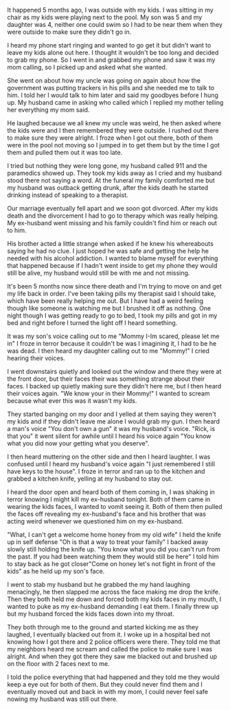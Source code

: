 It happened 5 months ago, I was outside with my kids. I was sitting in my chair as my kids were playing next to the pool. My son was 5 and my daughter was 4, neither one could swim so I had to be near them when they were outside to make sure they didn't go in. 

I heard my phone start ringing and wanted to go get it but didn't want to leave my kids alone out here. I thought it wouldn't be too long and decided to grab my phone. So I went in and grabbed my phone and saw it was my mom calling, so I picked up and asked what she wanted.

She went on about how my uncle was going on again about how the government was putting trackers in his pills and she needed me to talk to him. I told her I would talk to him later and said my goodbyes before I hung up. My husband came in asking who called which I replied my mother telling her everything my mom said.

He laughed because we all knew my uncle was weird, he then asked where the kids were and I then remembered they were outside. I rushed out there to make sure they were alright. I froze when I got out there, both of them were in the pool not moving so I jumped in to get them but by the time I got them and pulled them out it was too late.  

I tried but nothing they were long gone, my husband called 911 and the paramedics showed up. They took my kids away as I cried and my husband stood there not saying a word. At the funeral my family comforted me but my husband was outback getting drunk, after the kids death he started drinking instead of speaking to a therapist.

Our marriage eventually fell apart and we soon got divorced. After my kids death and the divorcement I had to go to therapy which was really helping. My ex-husband went missing and his family couldn't find him or reach out to him.

His brother acted a little strange when asked if he knew his whereabouts saying he had no clue. I just hoped he was safe and getting the help he needed with his alcohol addiction. I wanted to blame myself for everything that happened because if I hadn't went inside to get my phone they would still be alive, my husband would still be with me and not missing.

It's been 5 months now since there death and I'm trying to move on and get my life back in order. I've been taking pills my therapist said I should take, which have been really helping me out. But I have had a weird feeling though like someone is watching me but I brushed it off as nothing. One night though I was getting ready to go to bed, I took my pills and got in my bed and right before I turned the light off I heard something.

It was my son's voice calling out to me "Mommy I-Im scared, please let me in" I froze in terror because it couldn't be was I imagining it, I had to be he was dead. I then heard my daughter calling out to me "Mommy!" I cried hearing their voices.

I went downstairs quietly and looked out the window and there they were at the front door, but their faces their was something strange about their faces. I backed up quietly making sure they didn't here me, but I then heard their voices again. "We know your in their Mommy!" I wanted to scream because what ever this was it wasn't my kids.

They started banging on my door and I yelled at them saying they weren't my kids and if they didn't leave me alone I would grab my gun. I then heard a man's voice "You don't own a gun" it was my husband's voice. "Rick, is that you" it went silent for awhile until I heard his voice again "You know what you did now your getting what you deserve".

I then heard muttering on the other side and then I heard laughter. I was confused until I heard my husband's voice again "I just remembered I still have keys to the house". I froze in terror and ran up to the kitchen and grabbed a kitchen knife, yelling at my husband to stay out. 

I heard the door open and heard both of them coming in, I was shaking in terror knowing I might kill my ex-husband tonight. Both of them came in wearing the kids faces, I wanted to vomit seeing it. Both of them then pulled the faces off revealing my ex-husband's face and his brother that was acting weird whenever we questioned him on my ex-husband. 

"What, I can't get a welcome home honey from my old wife" I held the knife up in self defense "Oh is that a way to treat your family" I backed away slowly still holding the knife up. "You know what you did you can't run from the past. If you had been watching them they would still be here" I told him to stay back as he got closer"Come on honey let's not fight in front of the kids" as he held up my son's face.

I went to stab my husband but he grabbed the my hand laughing menacingly, he then slapped me across the face making me drop the knife. Then they both held me down and forced both my kids faces in my mouth, I wanted to puke as my ex-husband demanding I eat them. I finally threw up but my husband forced the kids faces down into my throat.

They both through me to the ground and started kicking me as they laughed, I eventually blacked out from it. I woke up in a hospital bed not knowing how I got there and 2 police officers were there. They told me that my neighbors heard me scream and called the police to make sure I was alright. And when they got there they saw me blacked out and brushed up on the floor with 2 faces next to me.

I told the police everything that had happened and they told me they would keep a eye out for both of them. But they could never find them and I eventually moved out and back in with my mom, I could never feel safe nowing my husband was still out there.